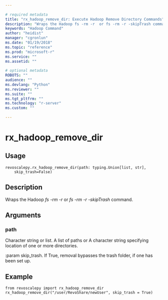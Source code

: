 ```yaml
--- 
 
# required metadata 
title: "rx_hadoop_remove_dir: Execute Hadoop Remove Directory Commands" 
description: "Wraps the Hadoop fs -rm -r  or fs -rm -r -skipTrash command." 
keywords: "Hadoop Command" 
author: "heidist" 
manager: "cgronlun" 
ms.date: "01/19/2018" 
ms.topic: "reference" 
ms.prod: "microsoft-r" 
ms.service: "" 
ms.assetid: "" 
 
# optional metadata 
ROBOTS: "" 
audience: "" 
ms.devlang: "Python" 
ms.reviewer: "" 
ms.suite: "" 
ms.tgt_pltfrm: "" 
ms.technology: "r-server" 
ms.custom: "" 
 
---
```


# rx_hadoop_remove_dir


 


## Usage



```
revoscalepy.rx_hadoop_remove_dir(path: typing.Union[list, str],
    skip_trash=False)
```





## Description

Wraps the Hadoop *fs -rm -r*  or *fs -rm -r -skipTrash* command.


## Arguments


### path

Character string or list. A list of paths or A character string specifying location of one or more
directories.

:param skip_trash. If True, removal bypasses the trash folder, if one has been set up.


## Example



```
from revoscalepy import rx_hadoop_remove_dir
rx_hadoop_remove_dir("/user/RevoShare/newUser", skip_trash = True)
```

